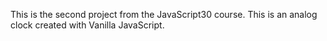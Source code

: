 This is the second project from the JavaScript30 course. This is an analog clock created with Vanilla JavaScript. 
